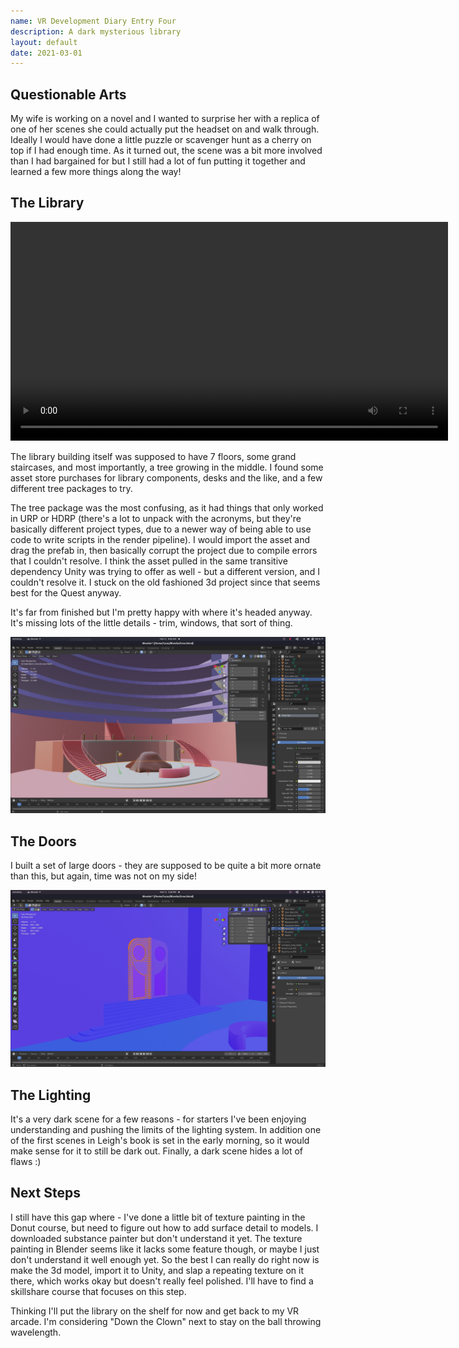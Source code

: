 ```yaml
---
name: VR Development Diary Entry Four
description: A dark mysterious library
layout: default
date: 2021-03-01
---
```


## Questionable Arts

My wife is working on a novel and I wanted to surprise her with a replica of one of her scenes she could actually put the headset on and walk through. Ideally I would have done a little puzzle or scavenger hunt as a cherry on top if I had enough time.  As it turned out, the scene was a bit more involved than I had bargained for but I still had a lot of fun putting it together and learned a few more things along the way!

## The Library

<video controls width='700'>
    <source src="/assets/vr/library-walkthrough.mp4">
</video>


The library building itself was supposed to have 7 floors, some grand staircases, and most importantly, a tree growing in the middle. I found some asset store purchases for library components, desks and the like, and a few different tree packages to try. 

The tree package was the most confusing, as it had things that only worked in URP or HDRP (there's a lot to unpack with the acronyms, but they're basically different project types, due to a newer way of being able to use code to write scripts in the render pipeline). I would import the asset and drag the prefab in, then basically corrupt the project due to compile errors that I couldn't resolve. I think the asset pulled in the same transitive dependency Unity was trying to offer as well - but a different version, and I couldn't resolve it. I stuck on the old fashioned 3d project since that seems best for the Quest anyway.

It's far from finished but I'm pretty happy with where it's headed anyway. It's missing lots of the little details - trim, windows, that sort of thing.

![library interior](/assets/vr/interior.png)

## The Doors

I built a set of large doors - they are supposed to be quite a bit more ornate than this, but again, time was not on my side! 

![library doors](/assets/vr/library-doors.png)

## The Lighting

It's a very dark scene for a few reasons - for starters I've been enjoying understanding and pushing the limits of the lighting system. In addition one of the first scenes in Leigh's book is set in the early morning, so it would make sense for it to still be dark out. Finally, a dark scene hides a lot of flaws :) 

## Next Steps

I still have this gap where - I've done a little bit of texture painting in the Donut course, but need to figure out how to add surface detail to models. I downloaded substance painter but don't understand it yet. The texture painting in Blender seems like it lacks some feature though, or maybe I just don't understand it well enough yet. So the best I can really do right now is make the 3d model, import it to Unity, and slap a repeating texture on it there, which works okay but doesn't really feel polished. I'll have to find a skillshare course that focuses on this step. 

Thinking I'll put the library on the shelf for now and get back to my VR arcade. I'm considering "Down the Clown" next to stay on the ball throwing wavelength.